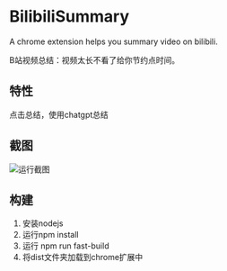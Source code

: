 # BilibiliSummary
A chrome extension helps you summary video on bilibili.

B站视频总结：视频太长不看了给你节约点时间。


## 特性
点击总结，使用chatgpt总结
## 截图

![运行截图](https://raw.githubusercontent.com/lxfater/BilibiliSummary/main/screenShot/1676802769323.png)

## 构建
1. 安装nodejs
2. 运行npm install
3. 运行 npm run fast-build
4. 将dist文件夹加载到chrome扩展中
